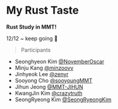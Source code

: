 # My Rust Taste

**Rust Study in MMT!**

12/12 ~ keep going 🙌

> Participants
 - Seonghyeon Kim [@NovemberOscar](https://github.com/NovemberOscar)
 - Minju Kang [@minzoovv](https://github.com/minzoovv)
 - Jinhyeok Lee [@zenyr](https://github.com/zenyr)
 - Sooyong Cho [@sooyoungMMT](https://github.com/sooyoungMMT)
 - Jihun Jeong [@MMT-JIHUN](https://github.com/MMT-JIHUN)
 - KwangJin Kim [@crazytruth](https://github.com/crazytruth)
 - SeongRyeong Kim [@SeongRyeongKim](https://github.com/SeongRyeongKim)
 
